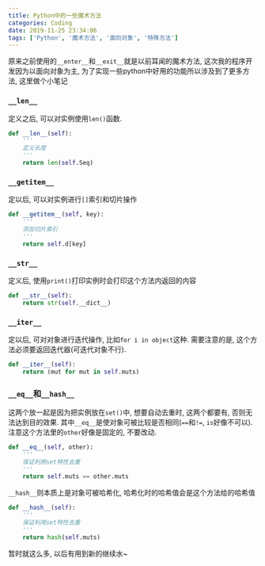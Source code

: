 ```yaml
---
title: Python中的一些魔术方法
categories: Coding
date: 2019-11-25 23:34:06
tags: ['Python', '魔术方法', '面向对象', '特殊方法']
---
```


原来之前使用的`__enter__`和`__exit__`就是以前耳闻的魔术方法, 这次我的程序开发因为以面向对象为主, 为了实现一些python中好用的功能所以涉及到了更多方法, 这里做个小笔记
<!-- 摘要部分 -->
<!-- more -->

### `__len__`

定义之后, 可以对实例使用`len()`函数.

```python
def __len__(self):
    '''
    定义长度
    '''
    return len(self.Seq)
```

### `__getitem__`

定以后, 可以对实例进行`[]`索引和切片操作

```python
def __getitem__(self, key):
    '''
    添加切片索引
    '''
    return self.d[key]
```

### `__str__`

定义后, 使用`print()`打印实例时会打印这个方法内返回的内容

```python
def __str__(self):
    return str(self.__dict__)
```

### `__iter__`

定以后, 可对对象进行迭代操作, 比如`for i in object`这种. 需要注意的是, 这个方法必须要返回迭代器(可迭代对象不行).

```python
def __iter__(self):
    return (mut for mut in self.muts)
```


### `__eq__`和`__hash__`

这两个放一起是因为把实例放在`set()`中, 想要自动去重时, 这两个都要有, 否则无法达到目的效果. 其中`__eq__`是使对象可被比较是否相同(`==`和`!=`, `is`好像不可以). 注意这个方法里的`other`好像是固定的, 不要改动.

```python
def __eq__(self, other):
    '''
    保证利用set特性去重
    '''
    return self.muts == other.muts
```

`__hash__`则本质上是对象可被哈希化, 哈希化时的哈希值会是这个方法给的哈希值

```python
def __hash__(self):
    '''
    保证利用set特性去重
    '''
    return hash(self.muts)
```

暂时就这么多, 以后有用到新的继续水~
